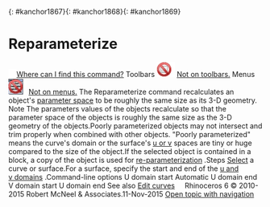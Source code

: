 ---
---

{: #kanchor1867}{: #kanchor1868}{: #kanchor1869}
# Reparameterize
 [![images/transparent.gif](images/transparent.gif)Where can I find this command?](javascript:void(0);) Toolbars
![images/-no-toolbar-button.png](images/-no-toolbar-button.png) [Not on toolbars.](toolbarwhattodo.html) 
Menus
![images/-no-menu-item.png](images/-no-menu-item.png) [Not on menus.](menuwhattodo.html) 
The Reparameterize command recalculates an object's [parameter space](parameterization.html) to be roughly the same size as its 3-D geometry.
Note
The parameters values of the objects recalculate so that the parameter space of the objects is roughly the same size as the 3-D geometry of the objects.Poorly parameterized objects may not intersect and trim properly when combined with other objects. "Poorly parameterized" means the curve's domain or the surface's [u or v](curvesurfacedirection.html) spaces are tiny or huge compared to the size of the object.If the selected object is contained in a block, a copy of the object is used for [re-parameterization](parameterization.html) .Steps
 [Select](select-objects.html) a curve or surface.For a surface, specify the start and end of the [u and v&#160;domains](curvesurfacedirection.html) .Command-line options
U domain start
Automatic
U domain end
V domain start
U domain end
See also
 [Edit curves](sak-curvetools.html) 
&#160;
&#160;
Rhinoceros 6 © 2010-2015 Robert McNeel &amp; Associates.11-Nov-2015
 [Open topic with navigation](reparameterize.html) 

